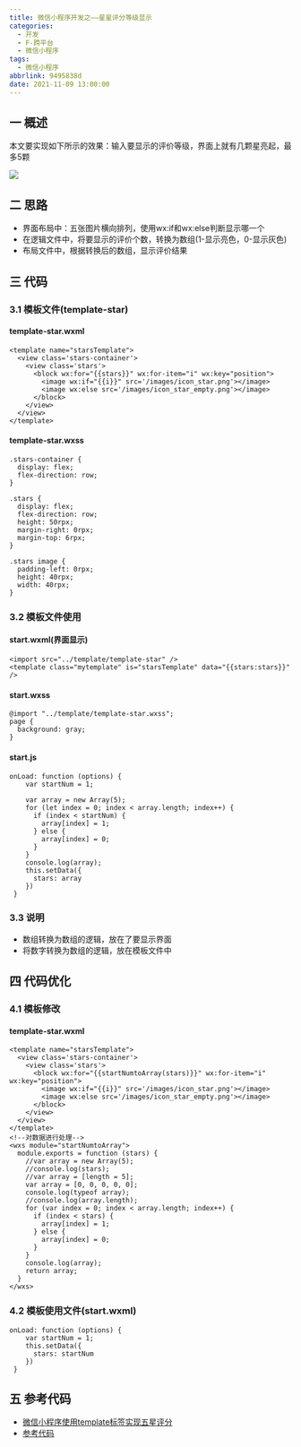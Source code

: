 ```yaml
---
title: 微信小程序开发之——星星评分等级显示
categories:
  - 开发
  - F-跨平台
  - 微信小程序
tags:
  - 微信小程序
abbrlink: 9495838d
date: 2021-11-09 13:00:00
---
```

## 一 概述

本文要实现如下所示的效果：输入要显示的评价等级，界面上就有几颗星亮起，最多5颗

![][1]

<!--more-->

## 二 思路

* 界面布局中：五张图片横向排列，使用wx:if和wx:else判断显示哪一个
* 在逻辑文件中，将要显示的评价个数，转换为数组(1-显示亮色，0-显示灰色)
* 布局文件中，根据转换后的数组，显示评价结果

## 三 代码

### 3.1 模板文件(template-star)

#### template-star.wxml

```
<template name="starsTemplate">
  <view class='stars-container'>
    <view class='stars'>
      <block wx:for="{{stars}}" wx:for-item="i" wx:key="position">
        <image wx:if="{{i}}" src='/images/icon_star.png'></image>
        <image wx:else src='/images/icon_star_empty.png'></image>
      </block>
    </view>
  </view>
</template>
```

#### template-star.wxss

```
.stars-container {
  display: flex;
  flex-direction: row;
}

.stars {
  display: flex;
  flex-direction: row;
  height: 50rpx;
  margin-right: 0rpx;
  margin-top: 6rpx;
}

.stars image {
  padding-left: 0rpx;
  height: 40rpx;
  width: 40rpx;
}
```

### 3.2 模板文件使用

#### start.wxml(界面显示)

```
<import src="../template/template-star" />
<template class="mytemplate" is="starsTemplate" data="{{stars:stars}}" />
```

#### start.wxss

```
@import "../template/template-star.wxss";
page {
  background: gray;
}
```

#### start.js

```
onLoad: function (options) {
    var startNum = 1;

    var array = new Array(5);
    for (let index = 0; index < array.length; index++) {
      if (index < startNum) {
        array[index] = 1;
      } else {
        array[index] = 0;
      }
    }
    console.log(array);
    this.setData({
      stars: array
    })
 }   
```

### 3.3 说明

* 数组转换为数组的逻辑，放在了要显示界面
* 将数字转换为数组的逻辑，放在模板文件中

## 四 代码优化

### 4.1 模板修改

#### template-star.wxml

```
<template name="starsTemplate">
  <view class='stars-container'>
    <view class='stars'>
      <block wx:for="{{startNumtoArray(stars)}}" wx:for-item="i" wx:key="position">
        <image wx:if="{{i}}" src='/images/icon_star.png'></image>
        <image wx:else src='/images/icon_star_empty.png'></image>
      </block>
    </view>
  </view>
</template>
<!--对数据进行处理-->
<wxs module="startNumtoArray">
  module.exports = function (stars) {
    //var array = new Array(5);
    //console.log(stars);
    //var array = [length = 5];
    var array = [0, 0, 0, 0, 0];
    console.log(typeof array);
    //console.log(array.length);
    for (var index = 0; index < array.length; index++) {
      if (index < stars) {
        array[index] = 1;
      } else {
        array[index] = 0;
      }
    }
    console.log(array);
    return array;
  }
</wxs>
```

### 4.2 模板使用文件(start.wxml)

```
onLoad: function (options) {
    var startNum = 1;
    this.setData({
      stars: startNum
    })
 }   
```

## 五 参考代码

* [微信小程序使用template标签实现五星评分](https://blog.csdn.net/qq_19707091/article/details/79300031)
* [参考代码](https://download.csdn.net/download/Calvin_zhou/39004893)



[1]:https://fastly.jsdelivr.net/gh/PGzxc/CDN@master/blog-wechat/wechat-start-num-preview.png

